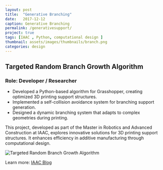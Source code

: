 ```yaml
---
layout: post
title:  "Generative Branching"
date:   2017-12-12
caption: Generative Branching
permalink: /generativesupport/
project: true
tags: [IAAC , Python, computational design ]
thumbnail: assets/images/thumbnails/branch.png
categories: design
---
```


## Targeted Random Branch Growth Algorithm

### Role: Developer / Researcher

- Developed a Python-based algorithm for Grasshopper, creating optimized 3D printing support structures.
- Implemented a self-collision avoidance system for branching support generation.
- Designed a dynamic branching system that adapts to complex geometries during printing.

This project, developed as part of the Master in Robotics and Advanced Construction at IAAC, explores innovative solutions for 3D printing support structures. It enhances efficiency in additive manufacturing through computational design.

![Targeted Random Branch Growth Algorithm](/assets/images/growth.png)

Learn more: [IAAC Blog](https://www.iaacblog.com/programs/targeted-random-branch-growth-algorithm/)
